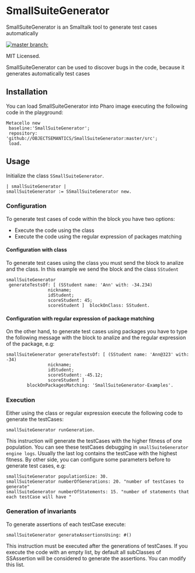 # SmallSuiteGenerator 

SmallSuiteGenerator is an Smalltalk tool to generate test cases automatically

[![master branch:](https://travis-ci.org/OBJECTSEMANTICS/SmallSuiteGenerator.svg?branch=master)](https://travis-ci.org/OBJECTSEMANTICS/SmallSuiteGenerator/branches)

MIT Licensed.

SmallSuiteGenerator can be used to discover bugs in the code, because it generates automatically test cases

## Installation 
You can load SmallSuiteGenerator into Pharo image executing the following code in the playground:

```Smalltalk
Metacello new
 baseline:'SmallSuiteGenerator';
 repository: 'github://OBJECTSEMANTICS/SmallSuiteGenerator:master/src';
 load.
```
## Usage

Initialize the class `SSmallSuiteGenerator`.

``` Smalltalk
| smallSuiteGenerator |
smallSuiteGenerator := SSmallSuiteGenerator new.
```

### Configuration
To generate test cases of code within the block you have two options:
 * Execute the code using the class
 * Execute the code using the regular expression of packages matching
 
#### Configuration with class

To generate test cases using the class you must send the block to analize and the class. In this example we send the block and the class `SStudent`

```Smalltalk
smallSuiteGenerator 
 generateTestsOf: [ (SStudent name: 'Ann' with: -34.234)
				nickname;
				idStudent;
				scoreStudent: 45;
				scoreStudent ]  blockOnClass: SStudent. 
 ```
#### Configuration with regular expression of package matching

On the other hand, to generate test cases using packages you have to type the following message with the block to analize and the regular expression of the package, e.g:

```Smalltalk
smallSuiteGenerator generateTestsOf: [ (SStudent name: 'Ann@323' with: -34)
				nickname;
				idStudent;
				scoreStudent: -45.12;
				scoreStudent ]
		blockOnPackagesMatching: 'SmallSuiteGenerator-Examples'.
```

### Execution
Either using the class or regular expression execute the following code to generate the testCases: 

```Smalltalk
smallSuiteGenerator runGeneration.
```

This instruction will generate the testCases with the higher fitness of one population. You can see these testCases debugging in `smallSuiteGenerator engine logs`. Usually the last log contains the testCase with the highest fitness.
By other side, you can configure some parameters before to generate test cases, e.g:

```Smalltalk 
smallSuiteGenerator populationSize: 30.
smallSuiteGenerator numberOfGenerations: 20. "number of testCases to generate"
smallSuiteGenerator numberOfStatements: 15. "number of statements that each testCase will have "
```

### Generation of invariants
To generate assertions of each testCase execute:

```Smalltalk
smallSuiteGenerator generateAssertionsUsing: #()
```
This instruction must be executed after the generations of testCases.
If you execute the code with an empty list, by default all subClasses of SSAssertion will be considered to generate the assertions. You can modify this list. 
